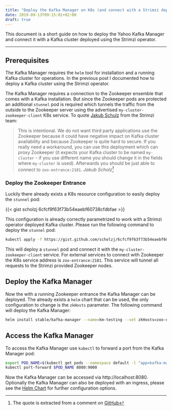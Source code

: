 ```yaml
---
title: "Deploy the Kafka Manager on K8s (and connect with a Strimzi deployed Kafka cluster)"
date: 2019-09-13T09:15:01+02:00
draft: true
---
```


This document is a short guide on how to deploy the Yahoo Kafka Manager and connect it with a Kafka cluster deployed using the Strimzi operator.

--- 
## Prerequisites

The Kafka Manager requires the `helm` tool for installation and a running Kafka cluster for operations. In the previous post I documented how to deploy a Kafka cluster using the Strimzi operator. 

The Kafka Manager requires a connection to the Zookeeper ensemble that comes with a Kafka installation. But since the Zookeeper pods are protected an additional `stunnel` pod is required which tunnels the traffic from the outside to the Zookeeper server using the advertised `my-cluster-zookeeper-client` K8s service. To quote [Jakub Schulz](https://github.com/scholzj) from the Strimzi team:

> This is intentional. We do not want third party applications use the Zookeeper because it could have negative impact on Kafka cluster availability and because Zookeeper is quite hard to secure. If you really need a workaround, you can use this deployment which can proxy Zookeeper (it expects your Kafka cluster to be named `my-cluster` - if you use different name you should change it in the fields where `my-cluster` is used). Afterwards you should be just able to connect to `zoo-entrance:2181`.
> <cite>Jakub Scholz[^1]</cite>

[^1]: The quote is extracted from a comment on [GitHub](https://github.com/strimzi/strimzi-kafka-operator/issues/1337#issuecomment-464018845)

### Deploy the Zookeeper Entrance 

Luckily there already exists a K8s resource configuration to easily deploy the `stunnel` pod:

{{< gist scholzj 6cfcf9f63f73b54eaebf60738cfdbfae >}}

This configuration is already correctly parametrized to work with a Strimzi operator deployed Kafka cluster. Please run the following command to deploy the `stunnel` pod:

```bash
kubectl apply -f https://gist.github.com/scholzj/6cfcf9f63f73b54eaebf60738cfdbfae/raw/068d55ac65e27779f3a5279db96bae03cea70acb/zoo-entrance.yaml
```

This will deploy a `stunnel` pod and connect it with the `my-cluster-zookeeper-client` service. For external services to connect with Zookeeper the K8s service address is `zoo-entrance:2181`. This service will tunnel all requests to the Strimzi provided Zookeeper nodes. 

## Deploy the Kafka Manager

Now the with a running Zookeeper entrance the Kafka Manager can be deployed. The already exists a `helm` chart that can be used, the only configuration to change is the `zkHosts` parameter. The following command will deploy the Kafka Manager:

```bash
helm install stable/kafka-manager --name=km-testing --set zkHosts=zoo-entrance:2181
```
## Access the Kafka Manager

To access the Kafka Manager use `kubectl` to forward a port from the Kafka Manager pod:

```bash
export POD_NAME=$(kubectl get pods --namespace default -l "app=kafka-manager,release=km-testing" -o jsonpath="{.items[0].metadata.name}")
kubectl port-forward $POD_NAME 8080:9000
```

Now the Kafka Manager can be accessed via http://localhost:8080. Optionally the Kafka Manager can also be deployed with an ingress, please see the [Helm Chart](https://github.com/helm/charts/tree/master/stable/kafka-manager) for further configuration options.


